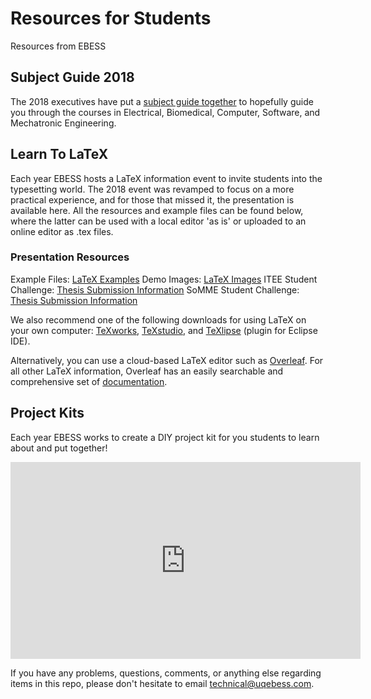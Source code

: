 # Resources for Students
Resources from EBESS

## Subject Guide 2018

The 2018 executives have put a [subject guide together]() to hopefully guide you through the courses in Electrical, Biomedical, Computer, Software, and Mechatronic Engineering.

## Learn To LaTeX
Each year EBESS hosts a LaTeX information event to invite students into the typesetting world. The 2018 event was revamped to focus on a more practical experience, and for those that missed it, the presentation is available here. All the resources and example files can be found below, where the latter can be used with a local editor 'as is' or uploaded to an online editor as .tex files.

### Presentation Resources 

Example Files: [LaTeX Examples](https://github.com/uq-ebess/learning/raw/master/LaTeX_Examples.zip) 
Demo Images: [LaTeX Images](https://github.com/uq-ebess/learning/raw/master/LaTeX_Imagees.zip) 
ITEE Student Challenge: [Thesis Submission Information](https://www.itee.uq.edu.au/thesis/submission-information)
SoMME Student Challenge: [Thesis Submission Information](https://www.mechmining.uq.edu.au/mech-mining-thesis-submission)

We also recommend one of the following downloads for using LaTeX on your own computer: 
[TeXworks](http://www.tug.org/texworks/), [TeXstudio](https://www.texstudio.org/), and [TeXlipse](http://texlipse.sourceforge.net/) (plugin for Eclipse IDE).

Alternatively, you can use a cloud-based LaTeX editor such as [Overleaf](https://www.sharelatex.com/).
For all other LaTeX information, Overleaf has an easily searchable and comprehensive set of [documentation](https://www.overleaf.com/learn).

## Project Kits
Each year EBESS works to create a DIY project kit for you students to learn about and put together!

<iframe width="560" height="315" src="https://www.youtube.com/embed/BaHW8LVWzsI" frameborder="0" allow="accelerometer; autoplay; encrypted-media; gyroscope; picture-in-picture" allowfullscreen></iframe>


If you have any problems, questions, comments, or anything else regarding items in this repo, please don't hesitate to email technical@uqebess.com.
